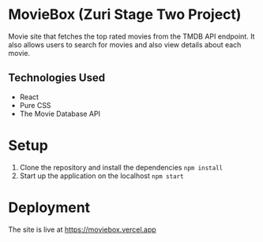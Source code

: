 # MovieBox (Zuri Stage Two Project)

Movie site that fetches the top rated movies from the TMDB API endpoint. It also allows users to search for movies and also view details about each movie.

## Technologies Used

* React
* Pure CSS
* The Movie Database API

# Setup

1. Clone the repository and install the dependencies ```npm install```
2. Start up the application on the localhost ```npm start```
   
# Deployment

The site is live at https://moviebox.vercel.app